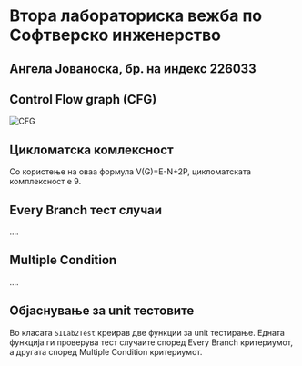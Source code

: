 # Втора лабораториска вежба по Софтверско инженерство
## Ангела Јованоска, бр. на индекс 226033
## Control Flow graph (CFG)
![CFG](https://github.com/angelajovanoska/SI_2024_lab2_226033/commit/a002a7a92a9ee68e8f44d5a0ec6f783799c52ff8)
## Цикломатска комлексност
Со користење на оваа формула V(G)=E-N+2P, цикломатската комплексност е 9.
## Every Branch тест случаи
....

## Multiple Condition 
....
## Објаснување за unit тестовите
Во класата `SILab2Test` креирав две функции за unit тестирање. Едната функција ги проверува тест случаите според Every Branch критериумот, а другата според Multiple Condition критериумот.
